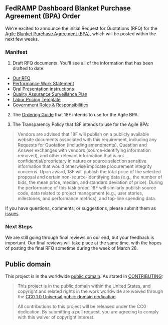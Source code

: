 ## FedRAMP Dashboard Blanket Purchase Agreement (BPA) Order

We're excited to announce the initial Request for Quotations (RFQ) for the [Agile Blanket Purchase Agreement (BPA)](https://pages.18f.gov/ads-bpa), which will be posted within the next few weeks.

### Manifest

1. Draft RFQ documents. You'll see all of the information that has been drafted to date:
  - [Our RFQ](Pre-Solicitation-Documents/RFQ_ID09160019.md)
  - [Performance Work Statement](Pre-Solicitation-Documents/Draft_PWS.md)
  - [Oral Presentation instructions](Pre-Solicitation-Documents/Instructions_for_Oral_Presentations.md)
  - [Quality Assurance Surveillance Plan](Pre-Solicitation-Documents/QASP.md)
  - [Labor Pricing Template](Pre-Solicitation-Documents/ID09160019_Labor_Pricing_Template.xlsx)
  - [Government Roles & Responsibilities](Pre-Solicitation-Documents/Government_Roles_and_Responsibilities.md)

2. The [Ordering Guide](Pre-Solicitation-Documents/Ordering_Guide.md) that 18F intends to use for the Agile BPA.

3. The Transparency Policy that 18F intends to use for the Agile BPA:

  > Vendors are advised that 18F will publish on a publicly available website documents associated with this requirement, including any Requests for Quotation (including amendments), Question and Answer exchanges with vendors (source-identifying information removed), and other relevant information that is not confidential/proprietary in nature or source selection sensitive information that would otherwise implicate procurement integrity concerns. Upon award, 18F will publish the total price of the selected proposal and certain non-source-identifying data (e.g., the number of bids, the mean price, median, and standard deviation of price). During the performance of this task order, 18F will similarly publish source code, data related to project management (e.g., user stories, milestones, and performance metrics), and top-line spending data.
  
If you have questions, comments, or suggestions, please submit them as [issues](https://github.com/18F/bpa-fedramp-dashboard/issues).

### Next Steps

We are still going through final reviews on our end, but your feedback is important. Our final reviews will take place at the same time, with the hopes of posting the final RFQ sometime during the week of March 28.

## Public domain

This project is in the worldwide [public domain](LICENSE.md). As stated in [CONTRIBUTING](CONTRIBUTING.md):

> This project is in the public domain within the United States, and copyright and related rights in the work worldwide are waived through the [CC0 1.0 Universal public domain dedication](https://creativecommons.org/publicdomain/zero/1.0/).
>
> All contributions to this project will be released under the CC0 dedication. By submitting a pull request, you are agreeing to comply with this waiver of copyright interest.
